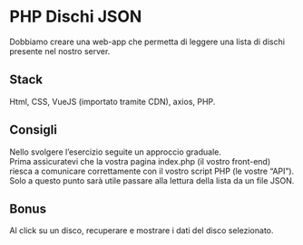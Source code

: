 # PHP Dischi JSON
<p>Dobbiamo creare una web-app che permetta di leggere una lista di dischi presente nel nostro server.</p>

## Stack
<p>Html, CSS, VueJS (importato tramite CDN), axios, PHP.</p>

## Consigli
<p>Nello svolgere l’esercizio seguite un approccio graduale.<br>
Prima assicuratevi che la vostra pagina index.php (il vostro front-end) riesca a comunicare correttamente con il vostro script PHP (le vostre “API”).<br>
Solo a questo punto sarà utile passare alla lettura della lista da un file JSON.</p>

## Bonus
<p>Al click su un disco, recuperare e mostrare i dati del disco selezionato.</p>